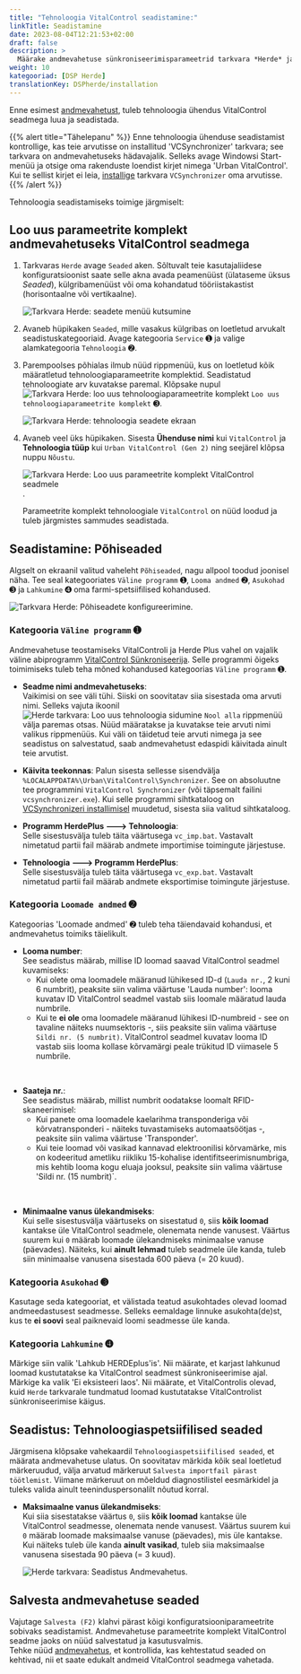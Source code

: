 ```yaml
---
title: "Tehnoloogia VitalControl seadistamine:"
linkTitle: Seadistamine
date: 2023-08-04T12:21:53+02:00
draft: false
description: >
  Määrake andmevahetuse sünkroniseerimisparameetrid tarkvara *Herde* ja seadme VitalControl vahel.
weight: 10
kategooriad: [DSP Herde]
translationKey: DSPherde/installation
---
```

Enne esimest [andmevahetust](../data-exchange/), tuleb tehnoloogia ühendus VitalControl seadmega luua ja seadistada.

{{% alert title="Tähelepanu" %}}
Enne tehnoloogia ühenduse seadistamist kontrollige, kas teie arvutisse on installitud 'VCSynchronizer' tarkvara; see tarkvara on andmevahetuseks hädavajalik. Selleks avage Windowsi Start-menüü ja otsige oma rakenduste loendist kirjet nimega 'Urban VitalControl'. Kui te sellist kirjet ei leia, [installige](../../vcsynchronizer/installation/) tarkvara `VCSynchronizer` oma arvutisse.
{{% /alert %}}

Tehnoloogia seadistamiseks toimige järgmiselt:

## Loo uus parameetrite komplekt andmevahetuseks VitalControl seadmega

1. Tarkvaras `Herde` avage `Seaded` aken. Sõltuvalt teie kasutajaliidese konfiguratsioonist saate selle akna avada peamenüüst (ülataseme üksus _Seaded_), külgribamenüüst või oma kohandatud tööriistakastist (horisontaalne või vertikaalne).

   ![Tarkvara Herde: seadete menüü kutsumine](../screenshots/settings.png "Herde: kutsu Seaded")

1. Avaneb hüpikaken `Seaded`, mille vasakus külgribas on loetletud arvukalt seadistuskategooriaid. Avage kategooria `Service` ➊ ja valige alamkategooria `Tehnoloogia` ➋.

1. Parempoolses põhialas ilmub nüüd rippmenüü, kus on loetletud kõik määratletud tehnoloogiaparameetrite komplektid. Seadistatud tehnoloogiate arv kuvatakse paremal. Klõpsake nupul ![Tarkvara Herde: loo uus tehnoloogiaparameetrite komplekt](/icons/new.png "Herde: Loo Tehnoloogia Ühendus") `Loo uus tehnoloogiaparameetrite komplekt` ➌.

   ![Tarkvara Herde: tehnoloogia seadete ekraan](../screenshots/settings-technology.png "Herde: Tehnoloogia Seaded")

1. Avaneb veel üks hüpikaken. Sisesta **Ühenduse nimi** kui `VitalControl` ja **Tehnoloogia tüüp** kui `Urban VitalControl (Gen 2)` ning seejärel klõpsa nuppu `Nõustu`.

   ![Tarkvara Herde: Loo uus parameetrite komplekt VitalControl seadmele](../screenshots/new-technology.png "Loo uus tehnoloogia: VitalControl").

   Parameetrite komplekt tehnoloogiale `VitalControl` on nüüd loodud ja tuleb järgmistes sammudes seadistada.

## Seadistamine: Põhiseaded

Algselt on ekraanil valitud vaheleht `Põhiseaded`, nagu allpool toodud joonisel näha. Tee seal kategooriates `Väline programm` ➊, `Looma andmed` ➋, `Asukohad` ➌ ja `Lahkumine` ➍ oma farmi-spetsiifilised kohandused.

   ![Tarkvara Herde: Põhiseadete konfigureerimine](../screenshots/basic-settings.png "Tehnoloogia VitalControl: Põhiseaded").
   
### Kategooria `Väline programm` ➊

Andmevahetuse teostamiseks VitalControli ja Herde Plus vahel on vajalik väline abiprogramm [VitalControl Sünkroniseerija](../../vcsynchronizer). Selle programmi õigeks toimimiseks tuleb teha mõned kohandused kategoorias `Väline programm` ➊.

- **Seadme nimi andmevahetuseks**:  
  Vaikimisi on see väli tühi. Siiski on soovitatav siia sisestada oma arvuti nimi. Selleks vajuta ikoonil ![Herde tarkvara: Loo uus tehnoloogia sidumine](/icons/arrow-down.png "Herde: Loo tehnoloogia sidumine") `Nool alla` rippmenüü välja paremas otsas. Nüüd määratakse ja kuvatakse teie arvuti nimi valikus rippmenüüs. Kui väli on täidetud teie arvuti nimega ja see seadistus on salvestatud, saab andmevahetust edaspidi käivitada ainult teie arvutist.

- **Käivita teekonnas**:
  Palun sisesta sellesse sisendvälja `%LOCALAPPDATA%\Urban\VitalControl\Synchronizer`. See on absoluutne tee programmini `VitalControl Synchronizer` (või täpsemalt failini `vcsynchronizer.exe`). Kui selle programmi sihtkataloog on [VCSynchronizeri installimisel](../../vcsynchronizer/installation) muudetud, sisesta siia valitud sihtkataloog.

- **Programm HerdePlus 🡒 Tehnoloogia**:  
  Selle sisestusvälja tuleb täita väärtusega `vc_imp.bat`. Vastavalt nimetatud partii fail määrab andmete importimise toimingute järjestuse.

- **Tehnoloogia 🡒 Programm HerdePlus**:  
  Selle sisestusvälja tuleb täita väärtusega `vc_exp.bat`. Vastavalt nimetatud partii fail määrab andmete eksportimise toimingute järjestuse.

### Kategooria `Loomade andmed` ➋

Kategoorias 'Loomade andmed' ➋ tuleb teha täiendavaid kohandusi, et andmevahetus toimiks täielikult.

- **Looma number**:  
  See seadistus määrab, millise ID loomad saavad VitalControl seadmel kuvamiseks:
  - Kui olete oma loomadele määranud lühikesed ID-d (`Lauda nr.`, 2 kuni 6 numbrit), peaksite siin valima väärtuse 'Lauda number': looma kuvatav ID VitalControl seadmel vastab siis loomale määratud lauda numbrile.
  - Kui te **ei ole** oma loomadele määranud lühikesi ID-numbreid - see on tavaline näiteks nuumsektoris -, siis peaksite siin valima väärtuse `Sildi nr. (5 numbrit)`. VitalControl seadmel kuvatav looma ID vastab siis looma kollase kõrvamärgi peale trükitud ID viimasele 5 numbrile.
  
<br>

- **Saateja nr.**:  
  See seadistus määrab, millist numbrit oodatakse loomalt RFID-skaneerimisel:  
  - Kui panete oma loomadele kaelarihma transponderiga või kõrvatransponderi - näiteks tuvastamiseks automaatsöötjas -, peaksite siin valima väärtuse 'Transponder'.
  - Kui teie loomad või vasikad kannavad elektroonilisi kõrvamärke, mis on kodeeritud ametliku riikliku 15-kohalise identifitseerimisnumbriga, mis kehtib looma kogu eluaja jooksul, peaksite siin valima väärtuse 'Sildi nr. (15 numbrit)`.

<br>

- **Minimaalne vanus ülekandmiseks**:  
  Kui selle sisestusvälja väärtuseks on sisestatud `0`, siis **kõik loomad** kantakse üle VitalControl seadmele, olenemata nende vanusest. Väärtus suurem kui `0` määrab loomade ülekandmiseks minimaalse vanuse (päevades). Näiteks, kui **ainult lehmad** tuleb seadmele üle kanda, tuleb siin minimaalse vanusena sisestada 600 päeva (= 20 kuud).

### Kategooria `Asukohad` ➌

Kasutage seda kategooriat, et välistada teatud asukohtades olevad loomad andmeedastusest seadmesse. Selleks eemaldage linnuke asukohta(de)st, kus te **ei soovi** seal paiknevaid loomi seadmesse üle kanda.

### Kategooria `Lahkumine` ➍

Märkige siin valik 'Lahkub HERDEplus'is'. Nii määrate, et karjast lahkunud loomad kustutatakse ka VitalControl seadmest sünkroniseerimise ajal.
Märkige ka valik 'Ei eksisteeri laos'. Nii määrate, et VitalControlis olevad, kuid `Herde` tarkvarale tundmatud loomad kustutatakse VitalControlist sünkroniseerimise käigus.

## Seadistus: Tehnoloogiaspetsiifilised seaded

Järgmisena klõpsake vahekaardil `Tehnoloogiaspetsiifilised seaded`, et määrata andmevahetuse ulatus. On soovitatav märkida kõik seal loetletud märkeruudud, välja arvatud märkeruut `Salvesta importfail pärast töötlemist`. Viimane märkeruut on mõeldud diagnostilistel eesmärkidel ja tuleks valida ainult teeninduspersonalilt nõutud korral.

- **Maksimaalne vanus ülekandmiseks**:  
  Kui siia sisestatakse väärtus `0`, siis **kõik loomad** kantakse üle VitalControl seadmesse, olenemata nende vanusest. Väärtus suurem kui `0` määrab loomade maksimaalse vanuse (päevades), mis üle kantakse. Kui näiteks tuleb üle kanda **ainult vasikad**, tuleb siia maksimaalse vanusena sisestada 90 päeva (= 3 kuud).

   ![Herde tarkvara: Seadistus Andmevahetus](../screenshots/technology-specific-settings.png "Andmevahetus: spetsiifilised seaded").

## Salvesta andmevahetuse seaded

Vajutage `Salvesta (F2)` klahvi pärast kõigi konfiguratsiooniparameetrite sobivaks seadistamist. Andmevahetuse parameetrite komplekt VitalControl seadme jaoks on nüüd salvestatud ja kasutusvalmis.  
Tehke nüüd [andmevahetus](../data-exchange/), et kontrollida, kas kehtestatud seaded on kehtivad, nii et saate edukalt andmeid VitalControl seadmega vahetada.
